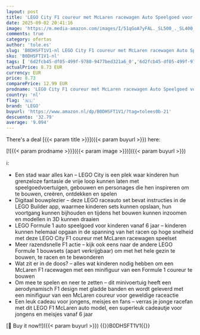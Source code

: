 ```yaml
---
layout: post
title: 'LEGO City F1 coureur met McLaren racewagen Auto Speelgoed voor 6 jaar en Ouder  Bouwpakket voor Kinderen met Raceauto en Formule 1 Coureur Minifiguur  Cadeau voor Jongens  Meisjes en Fans 60442'
date: 2025-09-02 20:41:16
image: 'https://m.media-amazon.com/images/I/51qGoA7yFAL._SL500_._SL400_.jpg'
comments: true
category: ofertas
author: 'tole.es'
slug: 'B0DHSFT1V1-nl LEGO City F1 coureur met McLaren racewagen Auto Speelgoed...'
sku: 'B0DHSFT1V1-nl'
tags: [ '6d2fcb45-df05-499f-9780-9477bed321a6_0','6d2fcb45-df05-499f-9780-9477bed321a6_501','Arborist Merchandising Root','Bouw- & constructiespeelgoed','Creatieve spellen','Educatief speelgoed','Self Service','Special Features Stores','Speelgoed & spellen','Speelgoedbouwsets','lego','🇳🇱', ]
actualPrice: 8.73 EUR
currency: EUR
price: 8.73
comparePrice: 12.99 EUR
prodname: 'LEGO City F1 coureur met McLaren racewagen Auto Speelgoed voor 6 jaar en Ouder  Bouwpakket voor Kinderen met Raceauto en Formule 1 Coureur Minifiguur  Cadeau voor Jongens  Meisjes en Fans 60442'
country: 'nl'
flag: '🇳🇱'
brand: 'LEGO'
buyurl: 'https://www.amazon.nl/dp/B0DHSFT1V1/?tag=tolees0b-21'
descuento: '32.79'
average: '9.094'
---
```


There's a deal [{{< param title >}}]({{< param buyurl >}})  here:

[![{{< param prodname >}}]({{< param image >}})]({{< param buyurl >}})

ℹ️:

- Een stad waar alles kan – LEGO City is een plek waar kinderen hun grenzeloze fantasie de vrije loop kunnen laten met speelgoedvoertuigen, gebouwen en personages die hen inspireren om te bouwen, creëren, ontdekken en spelen
- Digitaal bouwplezier – deze LEGO raceauto set bevat instructies in de LEGO Builder app, waarmee kinderen sets kunnen opslaan, hun voortgang kunnen bijhouden en tijdens het bouwen kunnen inzoomen en modellen in 3D kunnen draaien
- LEGO Formule 1 auto speelgoed voor kinderen vanaf 6 jaar – kinderen kunnen helemaal opgaan in de spanning van het racen op hoge snelheid met deze LEGO City F1 coureur met McLaren racewagen speelset
- Meer razendsnelle F1 actie – kijk ook eens naar de andere LEGO Formule 1 bouwsets (apart verkrijgbaar) om met het hele gezin te bouwen, te racen en te bewonderen
- Wat zit er in de doos? – alles wat kinderen nodig hebben om een McLaren F1 racewagen met een minifiguur van een Formule 1 coureur te bouwen
- Om mee te spelen en neer te zetten – dit minivoertuig heeft een aerodynamisch F1 design met gladde banden en wordt geleverd met een minifiguur van een McLaren coureur voor geweldige raceactie
- Een leuk cadeau voor jongens, meisjes en fans – verras je jonge racefan met dit LEGO F1 McLaren auto model, een superleuk cadeautje voor jongens en meisjes vanaf 6 jaar

[🛒 Buy it now!!]({{< param buyurl >}})
{{<world>}}B0DHSFT1V1{{</world>}}
